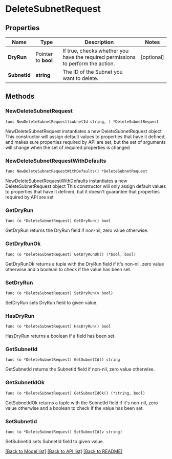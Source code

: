 # DeleteSubnetRequest

## Properties

Name | Type | Description | Notes
------------ | ------------- | ------------- | -------------
**DryRun** | Pointer to **bool** | If true, checks whether you have the required permissions to perform the action. | [optional] 
**SubnetId** | **string** | The ID of the Subnet you want to delete. | 

## Methods

### NewDeleteSubnetRequest

`func NewDeleteSubnetRequest(subnetId string, ) *DeleteSubnetRequest`

NewDeleteSubnetRequest instantiates a new DeleteSubnetRequest object
This constructor will assign default values to properties that have it defined,
and makes sure properties required by API are set, but the set of arguments
will change when the set of required properties is changed

### NewDeleteSubnetRequestWithDefaults

`func NewDeleteSubnetRequestWithDefaults() *DeleteSubnetRequest`

NewDeleteSubnetRequestWithDefaults instantiates a new DeleteSubnetRequest object
This constructor will only assign default values to properties that have it defined,
but it doesn't guarantee that properties required by API are set

### GetDryRun

`func (o *DeleteSubnetRequest) GetDryRun() bool`

GetDryRun returns the DryRun field if non-nil, zero value otherwise.

### GetDryRunOk

`func (o *DeleteSubnetRequest) GetDryRunOk() (*bool, bool)`

GetDryRunOk returns a tuple with the DryRun field if it's non-nil, zero value otherwise
and a boolean to check if the value has been set.

### SetDryRun

`func (o *DeleteSubnetRequest) SetDryRun(v bool)`

SetDryRun sets DryRun field to given value.

### HasDryRun

`func (o *DeleteSubnetRequest) HasDryRun() bool`

HasDryRun returns a boolean if a field has been set.

### GetSubnetId

`func (o *DeleteSubnetRequest) GetSubnetId() string`

GetSubnetId returns the SubnetId field if non-nil, zero value otherwise.

### GetSubnetIdOk

`func (o *DeleteSubnetRequest) GetSubnetIdOk() (*string, bool)`

GetSubnetIdOk returns a tuple with the SubnetId field if it's non-nil, zero value otherwise
and a boolean to check if the value has been set.

### SetSubnetId

`func (o *DeleteSubnetRequest) SetSubnetId(v string)`

SetSubnetId sets SubnetId field to given value.



[[Back to Model list]](../README.md#documentation-for-models) [[Back to API list]](../README.md#documentation-for-api-endpoints) [[Back to README]](../README.md)


